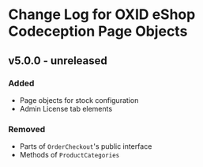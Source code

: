 # Change Log for OXID eShop Codeception Page Objects

## v5.0.0 - unreleased

### Added
- Page objects for stock configuration
- Admin License tab elements

### Removed
- Parts of `OrderCheckout`'s public interface
- Methods of `ProductCategories`

